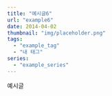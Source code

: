 ```yaml
---
title: "예시글6"
url: "example6"
date: 2014-04-02
thumbnail: "img/placeholder.png"
tags:
  - "example_tag"
  - "내 태그"
series:
  - "example_series"
---
```


예시글